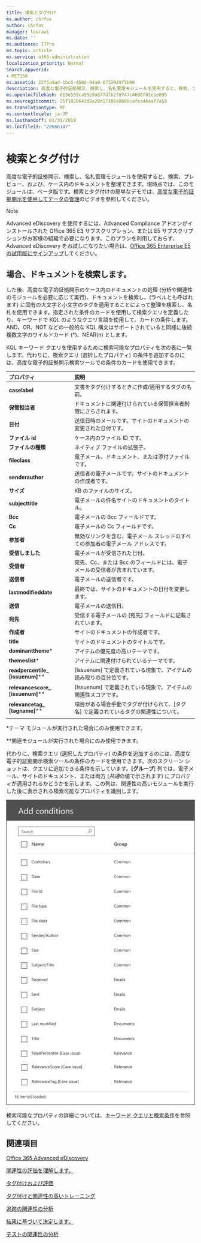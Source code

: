 ```yaml
---
title: 検索とタグ付け
ms.author: chrfox
author: chrfox
manager: laurawi
ms.date: ''
ms.audience: ITPro
ms.topic: article
ms.service: o365-administration
localization_priority: Normal
search.appverid:
- MET150
ms.assetid: 22f5adad-1bc0-460d-94a9-8732929f5b99
description: 高度な電子的証拠開示、検索し、名札管理モジュールを使用すると、検索、プレビュー、および、ケース内のドキュメントを整理できます。現時点では、このモジュールは、ベータ版です。
ms.openlocfilehash: 013e559ca55e9a877dfb2f8747c4696f81e1e095
ms.sourcegitcommit: 25f1028643d8a20d17306e8b09cafea46eaf7a58
ms.translationtype: MT
ms.contentlocale: ja-JP
ms.lasthandoff: 01/31/2019
ms.locfileid: "29666147"
---
```

# <a name="search-and-tagging"></a>検索とタグ付け

高度な電子的証拠開示、検索し、名札管理モジュールを使用すると、検索、プレビュー、および、ケース内のドキュメントを整理できます。現時点では、このモジュールは、ベータ版です。検索とタグ付けの簡単なデモでは、[高度な電子的証拠開示を使用してデータの管理](https://www.youtube.com/watch?v=VaPYL3DHP6I)のビデオを参照してください。

> [!NOTE]
> Advanced eDiscovery を使用するには、Advanced Compliance アドオンがインストールされた Office 365 E3 サブスクリプション、または E5 サブスクリプションがお客様の組織で必要になります。このプランを利用しておらず、Advanced eDiscovery をお試しになりたい場合は、[Office 365 Enterprise E5 の試用版にサインアップ](https://go.microsoft.com/fwlink/p/?LinkID=698279)してください。 
  
## <a name="search-the-documents-in-your-case"></a>場合、ドキュメントを検索します。

した後、高度な電子的証拠開示のケース内のドキュメントの処理 (分析や関連性のモジュールを必要に応じて実行)、ドキュメントを検索し、(ラベルとも呼ばれます) に固有の大文字と小文字のタグを適用することによって整理を検索し、名札を使用できます。指定された条件のカードを使用して検索クエリを定義したり、キーワードで KQL のようなクエリ言語を使用して、カードの条件します。AND、OR、NOT などの一般的な KQL 構文はサポートされていると同様に後続複数文字のワイルドカード (*)、NEAR(n) とします。 

KQL キーワード クエリを使用するために検索可能なプロパティを次の表に一覧します。代わりに、検索クエリ (選択したプロパティ) の条件を追加するのには、高度な電子的証拠開示検索ツールでの条件のカードを使用できます。

|**プロパティ**|**説明**|
|:-----|:-----|
|**caselabel** <br/> | 文書をタグ付けするときに作成/適用するタグの名前。 <br/> |
|**保管担当者** <br/> | ドキュメントに関連付けられている保管担当者制限にさらされます。 <br/> |
|**日付** <br/> | 送信日時のメールです。サイトのドキュメントの変更された日付です。 <br/> |
|**ファイル id** <br/> | ケース内のファイル ID です。 <br/> |
|**ファイルの種類** <br/> | ネイティブ ファイルの拡張子。 <br/> |
|**fileclass** <br/> | 電子メール、ドキュメント、または添付ファイルです。 <br/> |
|**senderauthor** <br/> | 送信者の電子メールです。サイトのドキュメントの作成者です。 <br/> |
|**サイズ** <br/> | KB のファイルのサイズ。 <br/> |
|**subjecttitle** <br/> | 電子メールの件名サイトのドキュメントのタイトル。 <br/> |
|**Bcc** <br/> | 電子メールの Bcc フィールドです。 <br/> |
|**Cc** <br/> | 電子メールの Cc フィールドです。 <br/> |
|**参加者** <br/> | 無効なリンクを含む、電子メール スレッドのすべての参加者の電子メール アドレスです。 <br/> |
|**受信しました** <br/> | 電子メールが受信された日付。 <br/> |
|**受信者** <br/> | 宛先、Cc、または Bcc のフィールドには、電子メールの受信者が含まれています。 <br/> |
|**送信者** <br/> | 電子メールの送信者です。 <br/> |
|**lastmodifieddate** <br/> | 最終では、サイトのドキュメントの日付を変更します。 <br/> |
|**送信** <br/> | 電子メールの送信日。 <br/> |
|**宛先** <br/> | 受信する電子メールの [宛先] フィールドに記載されています。 <br/> |
|**作成者** <br/> | サイトのドキュメントの作成者です。 <br/> |
|**title** <br/> | サイトのドキュメントのタイトルです。 <br/> |
|**dominanttheme**\* <br/> | アイテムの優先度の高いテーマです。 <br/> |
|**themeslist**\* <br/> | アイテムに関連付けられているテーマです。 <br/> |
|**readpercentile_ [issuenum]**\*\* <br/> | [Issuenum] で定義されている現象で、アイテムの読み取りの百分位です。 <br/> |
|**relevancescore_ [issuenum]**\*\* <br/> | [Issuenum] で定義されている現象で、アイテムの関連性スコアです。 <br/> |
|**relevancetag_ [tagname]**\*\* <br/> | 項目がある場合手動でタグが付けられて、[タグ名] で定義されているタグの関連性について。 <br/> |
|||

\*テーマ モジュールが実行された場合にのみ使用できます。

\*\*関連モジュールが実行された場合にのみ使用できます。

代わりに、検索クエリ (選択したプロパティ) の条件を追加するのには、高度な電子的証拠開示検索ツールの条件のカードを使用できます。次のスクリーン ショットは、クエリに追加できる条件を示しています。**[グループ**] 列では、電子メール、サイトのドキュメント、または両方 (*共通*の値で示されます) にプロパティが適用されるかどうかを示します。この列は、関連性の高いモジュールを実行した後に表示される検索可能なプロパティを識別します。

![高度な電子的証拠開示検索ツールで検索条件](media/AeDSearchConditions.png)

検索可能なプロパティの詳細については、[キーワード クエリと検索条件](keyword-queries-and-search-conditions.md)を参照してください。
  
## <a name="see-also"></a>関連項目

[Office 365 Advanced eDiscovery](office-365-advanced-ediscovery.md)
  
[関連性の評価を理解します。](assessment-in-relevance-in-advanced-ediscovery.md)
  
[タグ付けおよび評価](tagging-and-assessment-in-advanced-ediscovery.md)
  
[タグ付けと関連性の高いトレーニング](tagging-and-relevance-training-in-advanced-ediscovery.md)
  
[追跡の関連性の分析](track-relevance-analysis-in-advanced-ediscovery.md)
  
[結果に基づいて決定します。](decision-based-on-the-results-in-advanced-ediscovery.md)
  
[テストの関連性の分析](test-relevance-analysis-in-advanced-ediscovery.md)

